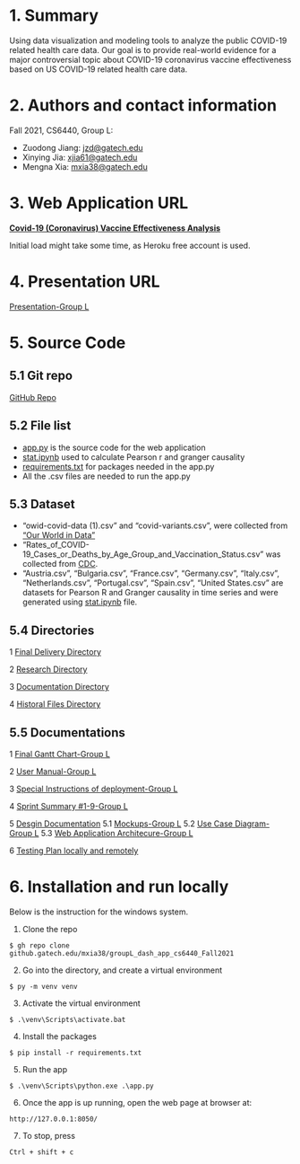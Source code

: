 # 1. Summary

Using data visualization and modeling tools to analyze the public COVID-19 related health care data. Our goal is to provide real-world evidence for a major controversial topic about COVID-19 coronavirus vaccine effectiveness based on US COVID-19 related health care data.

# 2. Authors and contact information

Fall 2021, CS6440, Group L: 

- Zuodong Jiang: jzd@gatech.edu
- Xinying Jia: xjia61@gatech.edu
- Mengna Xia: mxia38@gatech.edu

# 3. Web Application URL

[**Covid-19 (Coronavirus) Vaccine Effectiveness Analysis**](https://groupl-dash-app.herokuapp.com/)

Initial load might take some time, as Heroku free account is used. 

# 4. Presentation URL

[Presentation-Group L](https://youtu.be/rrDDvqIIhtY)

# 5. Source Code

## 5.1 Git repo
[GitHub Repo](https://github.com/xmn2009/Covid_vaccine_dash_app)

## 5.2 File list

- [app.py](https://github.gatech.edu/mxia38/groupL_dash_app_cs6440_Fall2021/blob/master/app.py) is the source code for the web application
- [stat.ipynb](https://github.gatech.edu/mxia38/groupL_dash_app_cs6440_Fall2021/blob/master/stat.ipynb) used to calculate Pearson r and granger causality
- [requirements.txt](https://github.gatech.edu/mxia38/groupL_dash_app_cs6440_Fall2021/blob/master/requirements.txt) for packages needed in the app.py
- All the .csv files are needed to run the app.py

## 5.3 Dataset

- “owid-covid-data (1).csv” and “covid-variants.csv”, were collected from [“Our World in Data”](https://ourworldindata.org/)
- “Rates_of_COVID-19_Cases_or_Deaths_by_Age_Group_and_Vaccination_Status.csv” was collected from [CDC](https://data.cdc.gov/Public-Health-Surveillance/Rates-of-COVID-19-Cases-or-Deaths-by-Age-Group-and/3rge-nu2a).
- “Austria.csv”, “Bulgaria.csv”, “France.csv”, “Germany.csv”, “Italy.csv”, “Netherlands.csv”, “Portugal.csv”, “Spain.csv”, “United States.csv” are datasets for Pearson R and Granger causality in time series and were generated using [stat.ipynb](https://github.gatech.edu/mxia38/groupL_dash_app_cs6440_Fall2021/blob/master/stat.ipynb) file.

## 5.4 Directories
1 [Final Delivery Directory](https://github.gatech.edu/mxia38/groupL_dash_app_cs6440_Fall2021/tree/master/Final%20Delivery)

2 [Research Directory](https://github.gatech.edu/mxia38/groupL_dash_app_cs6440_Fall2021/tree/master/Final%20Delivery/Research%20Directory)

3 [Documentation Directory](https://github.gatech.edu/mxia38/groupL_dash_app_cs6440_Fall2021/tree/master/Final%20Delivery/Documentation%20Directory)

4 [Historal Files Directory](https://github.gatech.edu/mxia38/groupL_dash_app_cs6440_Fall2021/tree/master/Final%20Delivery/Research%20Directory/Historical%20files)

## 5.5 Documentations
1 [Final Gantt Chart-Group L](https://github.gatech.edu/mxia38/groupL_dash_app_cs6440_Fall2021/blob/master/Final%20Delivery/Final%20Gantt%20Chart-Group%20L.md)

2 [User Manual-Group L](https://github.gatech.edu/mxia38/groupL_dash_app_cs6440_Fall2021/blob/master/Final%20Delivery/Application%20Manual-Group%20L.md)

3 [Special Instructions of deployment-Group L](https://github.gatech.edu/mxia38/groupL_dash_app_cs6440_Fall2021/blob/master/Final%20Delivery/Special%20Instructions-Group%20L.md)

4 [Sprint Summary #1-9-Group L](https://github.gatech.edu/mxia38/groupL_dash_app_cs6440_Fall2021/blob/master/Final%20Delivery/Research%20Directory/Sprint%20Summary-Group%20L.md)

5 [Desgin Documentation](https://github.gatech.edu/mxia38/groupL_dash_app_cs6440_Fall2021/blob/master/Final%20Delivery/Documentation%20Directory/Desgin%20Doc-Group%20L.md)
	5.1 [Mockups-Group L](https://github.gatech.edu/mxia38/groupL_dash_app_cs6440_Fall2021/blob/master/Final%20Delivery/images/mockups-GroupL.png) 
	5.2 [Use Case Diagram-Group L](https://github.gatech.edu/mxia38/groupL_dash_app_cs6440_Fall2021/blob/master/Final%20Delivery/images/useCase-GroupL.png)
	5.3 [Web Application Architecure-Group L](https://github.gatech.edu/mxia38/groupL_dash_app_cs6440_Fall2021/blob/master/Final%20Delivery/images/architecture-GroupL.png)

6 [Testing Plan locally and remotely](https://github.gatech.edu/mxia38/groupL_dash_app_cs6440_Fall2021/blob/master/Final%20Delivery/Documentation%20Directory/Testing%20Plan-Group%20L.md)

# 6. Installation and run locally

Below is the instruction for the windows system. 

1. Clone the repo
```
$ gh repo clone github.gatech.edu/mxia38/groupL_dash_app_cs6440_Fall2021
```

2. Go into the directory, and create a virtual environment

```
$ py -m venv venv
```

3. Activate the virtual environment
```
$ .\venv\Scripts\activate.bat
```

4. Install the packages
```
$ pip install -r requirements.txt
```

5. Run the app

```
$ .\venv\Scripts\python.exe .\app.py
```
6. Once the app is up running, open the web page at browser at: 
```
http://127.0.0.1:8050/
```
7. To stop, press
``` 
Ctrl + shift + c
```
